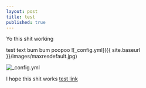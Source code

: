 ```yaml
---
layout: post
title: test
published: true
---
```


Yo this shit working

test text bum bum poopoo ![_config.yml]({{ site.baseurl }}/images/maxresdefault.jpg)

![_config.yml]({{site.baseurl}}/_posts/bmoo.png)


I hope this shit works [test link]( https://www.youtube.com/watch?v=mEnhfMRLXnc)
